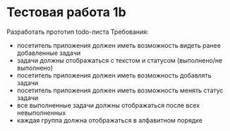 # Тестовая работа 1b
Разработать прототип todo-листа
Требования:
- посетитель приложения должен иметь  возможность видеть ранее добавленные задачи
- задачи должны отображаться с текстом и статусом (выполнено/не выполнено)
- посетитель приложения должен иметь возможность добавлять задачи
- посетитель приложения должен иметь возможность менять статус задачи
- все выполненные задачи должны отображаться после всех невыполненных
- каждая группа должна отображаться в алфавитном порядке

